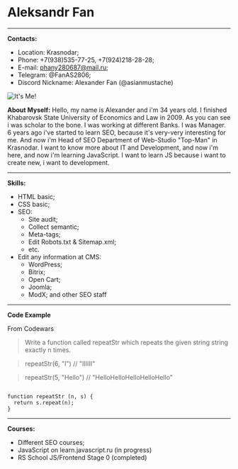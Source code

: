 # Aleksandr Fan
___
**Contacts:** 
  * Location: Krasnodar;
  * Phone: +7(938)535-77-25, +7(924)218-28-28;
  * E-mail: phany280687@mail.ru;
  * Telegram: @FanAS2806;
  * Discord Nickname: Alexander Fan (@asianmustache)

  ![It's Me!](https://avatars.githubusercontent.com/u/82396015?s=400&u=26b02992258bebdb60e3387ad4125fd90de0e074&v=4)

  **About Myself:** 
   Hello, my name is Alexander and i'm 34 years old. I finished Khabarovsk State University of Economics and Law in 2009. 
   As you can see i was scholar to the bone. I was working at different Banks. I was Manager.
   6 years ago i've started to learn SEO, because it's very-very interesting for me.  And now i'm Head of SEO Department of Web-Studio "Top-Man" in Krasnodar. 
   I want to know more about IT and Development, and now i'm here, and now i'm learning JavaScript.
   I want to learn JS because i want to create new, i want to development.
   ***

   **Skills:**
 * HTML basic;
 * CSS basic;
 * SEO:
    * Site audit;
    * Collect semantic;
    * Meta-tags;
    * Edit Robots.txt & Sitemap.xml;
    * etc.
* Edit any information at CMS:
    * WordPress;
    * Bitrix;
    * Open Cart;
    * Joomla;
    * ModX;
and other SEO staff
---
**Code Example**

From Codewars
>Write a function called repeatStr which repeats the given string string exactly n times.

>repeatStr(6, "I") // "IIIIII"

>repeatStr(5, "Hello") // "HelloHelloHelloHelloHello"

```

function repeatStr (n, s) {
  return s.repeat(n);
}

```

---
**Courses:**
 * Different SEO courses;
 * JavaScript on learn.javascript.ru (in progress)
* RS School JS/Frontend Stage 0 (completed)